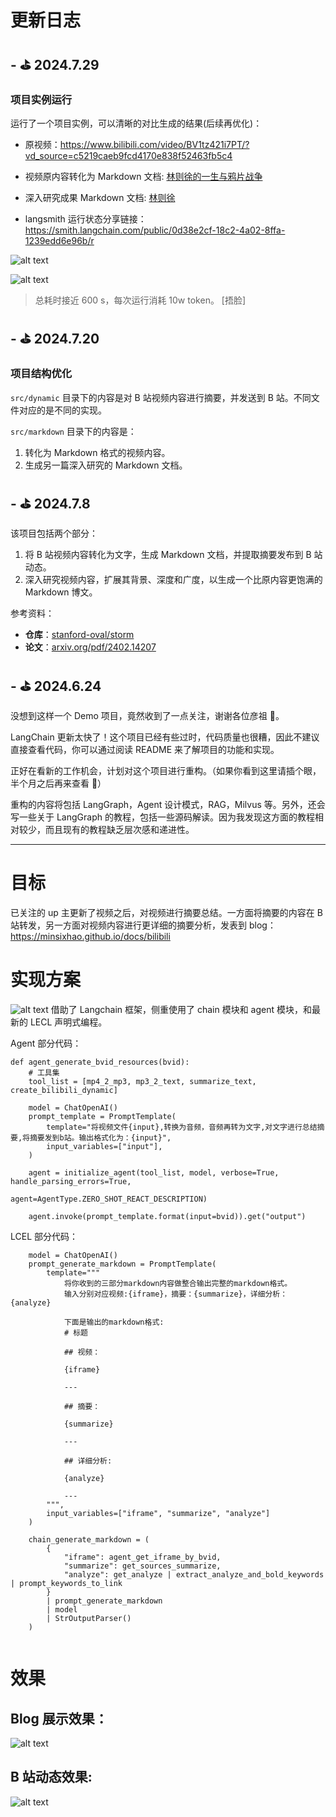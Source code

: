 # 更新日志

## - ⛳️ 2024.7.29

### 项目实例运行

运行了一个项目实例，可以清晰的对比生成的结果(后续再优化)：

- 原视频：https://www.bilibili.com/video/BV1tz421i7PT/?vd_source=c5219caeb9fcd4170e838f52463fb5c4

- 视频原内容转化为 Markdown 文档: [林则徐的一生与鸦片战争
  ](/docs/video.md)

- 深入研究成果 Markdown 文档: [林则徐
  ](/docs/article.md)

- langsmith 运行状态分享链接：
  https://smith.langchain.com/public/0d38e2cf-18c2-4a02-8ffa-1239edd6e96b/r

![alt text](image-2.png)

![alt text](image-3.png)

> 总耗时接近 600 s，每次运行消耗 10w token。 [捂脸]

## - ⛳️ 2024.7.20

### 项目结构优化

`src/dynamic` 目录下的内容是对 B 站视频内容进行摘要，并发送到 B 站。不同文件对应的是不同的实现。

`src/markdown` 目录下的内容是：

1. 转化为 Markdown 格式的视频内容。
2. 生成另一篇深入研究的 Markdown 文档。

## - ⛳️ 2024.7.8

该项目包括两个部分：

1. 将 B 站视频内容转化为文字，生成 Markdown 文档，并提取摘要发布到 B 站动态。
2. 深入研究视频内容，扩展其背景、深度和广度，以生成一个比原内容更饱满的 Markdown 博文。

参考资料：

- **仓库**：[stanford-oval/storm](https://github.com/stanford-oval/storm)
- **论文**：[arxiv.org/pdf/2402.14207](https://arxiv.org/pdf/2402.14207)

## - ⛳️ 2024.6.24

没想到这样一个 Demo 项目，竟然收到了一点关注，谢谢各位彦祖 🤵。

LangChain 更新太快了！这个项目已经有些过时，代码质量也很糟，因此不建议直接查看代码，你可以通过阅读 README 来了解项目的功能和实现。

正好在看新的工作机会，计划对这个项目进行重构。（如果你看到这里请插个眼，半个月之后再来查看 👋）

重构的内容将包括 LangGraph，Agent 设计模式，RAG，Milvus 等。另外，还会写一些关于 LangGraph 的教程，包括一些源码解读。因为我发现这方面的教程相对较少，而且现有的教程缺乏层次感和递进性。

---

# 目标

已关注的 up 主更新了视频之后，对视频进行摘要总结。一方面将摘要的内容在 B 站转发，另一方面对视频内容进行更详细的摘要分析，发表到 blog：https://minsixhao.github.io/docs/bilibili

# 实现方案

![alt text](结构图.png)
借助了 Langchain 框架，侧重使用了 chain 模块和 agent 模块，和最新的 LECL 声明式编程。

Agent 部分代码：

```
def agent_generate_bvid_resources(bvid):
    # 工具集
    tool_list = [mp4_2_mp3, mp3_2_text, summarize_text, create_bilibili_dynamic]

    model = ChatOpenAI()
    prompt_template = PromptTemplate(
        template="将视频文件{input},转换为音频，音频再转为文字,对文字进行总结摘要,将摘要发到b站。输出格式化为：{input}",
        input_variables=["input"],
    )

    agent = initialize_agent(tool_list, model, verbose=True, handle_parsing_errors=True,
                             agent=AgentType.ZERO_SHOT_REACT_DESCRIPTION)

    agent.invoke(prompt_template.format(input=bvid)).get("output")
```

LCEL 部分代码：

```
    model = ChatOpenAI()
    prompt_generate_markdown = PromptTemplate(
        template="""
            将你收到的三部分markdown内容做整合输出完整的markdown格式。
            输入分别对应视频:{iframe}，摘要：{summarize}，详细分析：{analyze}

            下面是输出的markdown格式:
            # 标题

            ## 视频：

            {iframe}

            ---

            ## 摘要：

            {summarize}

            ---

            ## 详细分析:

            {analyze}

            ---
        """,
        input_variables=["iframe", "summarize", "analyze"]
    )

    chain_generate_markdown = (
        {
            "iframe": agent_get_iframe_by_bvid,
            "summarize": get_sources_summarize,
            "analyze": get_analyze | extract_analyze_and_bold_keywords | prompt_keywords_to_link
        }
        | prompt_generate_markdown
        | model
        | StrOutputParser()
    )


```

# 效果

## Blog 展示效果：

![alt text](YZy1Ox52bl.jpg)

## B 站动态效果:

![alt text](image.png)
